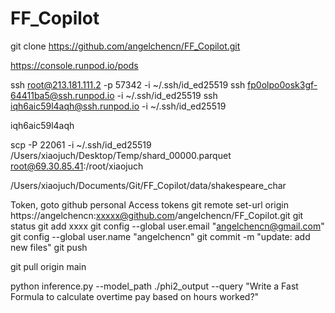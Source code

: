 # FF_Copilot

git clone https://github.com/angelchencn/FF_Copilot.git

https://console.runpod.io/pods

ssh root@213.181.111.2 -p 57342 -i ~/.ssh/id_ed25519
ssh fp0olpo0osk3gf-64411ba5@ssh.runpod.io -i ~/.ssh/id_ed25519
ssh iqh6aic59l4aqh@ssh.runpod.io -i ~/.ssh/id_ed25519

iqh6aic59l4aqh

scp -P 22061 -i ~/.ssh/id_ed25519 /Users/xiaojuch/Desktop/Temp/shard_00000.parquet root@69.30.85.41:/root/xiaojuch


/Users/xiaojuch/Documents/Git/FF_Copilot/data/shakespeare_char



Token, goto github personal Access tokens
git remote set-url origin https://angelchencn:xxxxx@github.com/angelchencn/FF_Copilot.git
git status
git add xxxx
git config --global user.email "angelchencn@gmail.com"
git config --global user.name "angelchencn"
git commit -m "update: add new files"
git push

git pull origin main


python inference.py --model_path ./phi2_output --query "Write a Fast Formula to calculate overtime pay based on hours worked?"